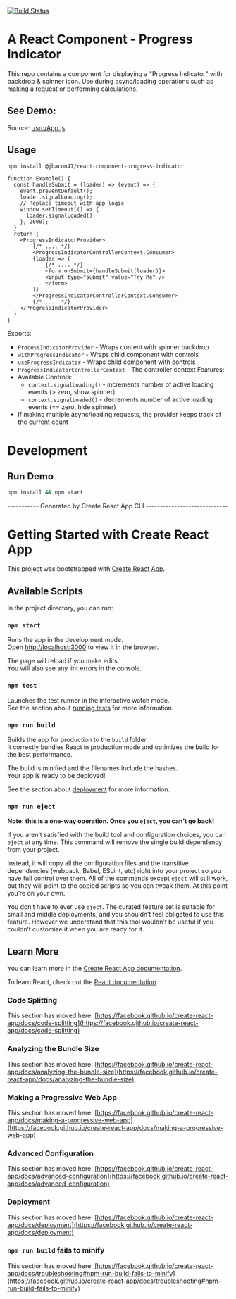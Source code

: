 [![Build Status](https://travis-ci.com/jbacon/react-component-progress-indicator.svg?branch=main)](https://travis-ci.com/jbacon/react-component-progress-indicator.svg?branch=main)

# A React Component - Progress Indicator
This repo contains a component for displaying a "Progress Indicator" with backdrop & spinner icon.
Use during async/loading operations such as making a request or performing calculations.
 
## See Demo: []()
Source: [./src/App.js](./src/App.js)

## Usage 
```bash
npm install @jbacon47/react-component-progress-indicator
```
```JSX
function Example() {
  const handleSubmit = (loader) => (event) => {
    event.preventDefault();
    loader.signalLoading();
    // Replace timeout with app logic
    window.setTimeout(() => {
      loader.signalLoaded();
    }, 2000);
  }
  return (
    <ProgressIndicatorProvider>
        {/* .... */}
        <ProgressIndicatorControllerContext.Consumer>
        {loader => (
            {/* .... */}
            <form onSubmit={handleSubmit(loader)}>
            <input type="submit" value="Try Me" />
            </form>
        )}
        </ProgressIndicatorControllerContext.Consumer>
        {/* .... */}
    </ProgressIndicatorProvider>
  )
}
```
Exports:
- `ProcessIndicatorProvider` - Wraps content with spinner backdrop
- `withProgressIndicator` - Wraps child component with controls
- `useProgressIndicator` - Wraps child component with controls
- `ProgressIndicatorControllerContext` - The controller context
Features:
- Available Controls:
    - `context.signalLoading()` - increments number of active loading events (> zero, show spinner)
    - `context.signalLoaded()` - decrements number of active loading events (== zero, hide spinner)
- If making multiple async/loading requests, the provider keeps track of the current count

# Development

## Run Demo
```bash
npm install && npm start
```

----------- Generated by Create React App CLI -----------------------------

# Getting Started with Create React App

This project was bootstrapped with [Create React App](https://github.com/facebook/create-react-app).

## Available Scripts

In the project directory, you can run:

### `npm start`

Runs the app in the development mode.\
Open [http://localhost:3000](http://localhost:3000) to view it in the browser.

The page will reload if you make edits.\
You will also see any lint errors in the console.

### `npm test`

Launches the test runner in the interactive watch mode.\
See the section about [running tests](https://facebook.github.io/create-react-app/docs/running-tests) for more information.

### `npm run build`

Builds the app for production to the `build` folder.\
It correctly bundles React in production mode and optimizes the build for the best performance.

The build is minified and the filenames include the hashes.\
Your app is ready to be deployed!

See the section about [deployment](https://facebook.github.io/create-react-app/docs/deployment) for more information.

### `npm run eject`

**Note: this is a one-way operation. Once you `eject`, you can’t go back!**

If you aren’t satisfied with the build tool and configuration choices, you can `eject` at any time. This command will remove the single build dependency from your project.

Instead, it will copy all the configuration files and the transitive dependencies (webpack, Babel, ESLint, etc) right into your project so you have full control over them. All of the commands except `eject` will still work, but they will point to the copied scripts so you can tweak them. At this point you’re on your own.

You don’t have to ever use `eject`. The curated feature set is suitable for small and middle deployments, and you shouldn’t feel obligated to use this feature. However we understand that this tool wouldn’t be useful if you couldn’t customize it when you are ready for it.

## Learn More

You can learn more in the [Create React App documentation](https://facebook.github.io/create-react-app/docs/getting-started).

To learn React, check out the [React documentation](https://reactjs.org/).

### Code Splitting

This section has moved here: [https://facebook.github.io/create-react-app/docs/code-splitting](https://facebook.github.io/create-react-app/docs/code-splitting)

### Analyzing the Bundle Size

This section has moved here: [https://facebook.github.io/create-react-app/docs/analyzing-the-bundle-size](https://facebook.github.io/create-react-app/docs/analyzing-the-bundle-size)

### Making a Progressive Web App

This section has moved here: [https://facebook.github.io/create-react-app/docs/making-a-progressive-web-app](https://facebook.github.io/create-react-app/docs/making-a-progressive-web-app)

### Advanced Configuration

This section has moved here: [https://facebook.github.io/create-react-app/docs/advanced-configuration](https://facebook.github.io/create-react-app/docs/advanced-configuration)

### Deployment

This section has moved here: [https://facebook.github.io/create-react-app/docs/deployment](https://facebook.github.io/create-react-app/docs/deployment)

### `npm run build` fails to minify

This section has moved here: [https://facebook.github.io/create-react-app/docs/troubleshooting#npm-run-build-fails-to-minify](https://facebook.github.io/create-react-app/docs/troubleshooting#npm-run-build-fails-to-minify)
